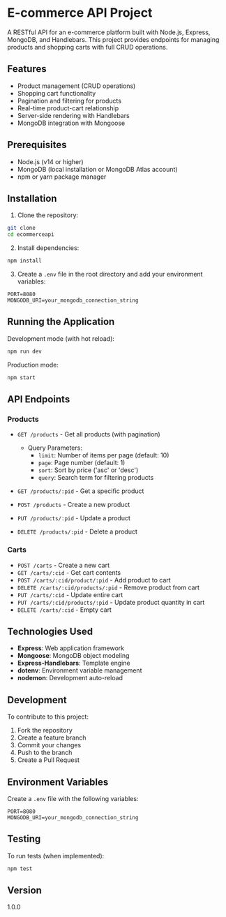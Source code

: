 # E-commerce API Project

A RESTful API for an e-commerce platform built with Node.js, Express, MongoDB, and Handlebars. This project provides endpoints for managing products and shopping carts with full CRUD operations.

## Features

- Product management (CRUD operations)
- Shopping cart functionality
- Pagination and filtering for products
- Real-time product-cart relationship
- Server-side rendering with Handlebars
- MongoDB integration with Mongoose

## Prerequisites

- Node.js (v14 or higher)
- MongoDB (local installation or MongoDB Atlas account)
- npm or yarn package manager

## Installation

1. Clone the repository:

```bash
git clone
cd ecommerceapi
```

2. Install dependencies:

```bash
npm install
```

3. Create a `.env` file in the root directory and add your environment variables:

```env
PORT=8080
MONGODB_URI=your_mongodb_connection_string
```

## Running the Application

Development mode (with hot reload):

```bash
npm run dev
```

Production mode:

```bash
npm start
```

## API Endpoints

### Products

- `GET /products` - Get all products (with pagination)

  - Query Parameters:
    - `limit`: Number of items per page (default: 10)
    - `page`: Page number (default: 1)
    - `sort`: Sort by price ('asc' or 'desc')
    - `query`: Search term for filtering products

- `GET /products/:pid` - Get a specific product
- `POST /products` - Create a new product
- `PUT /products/:pid` - Update a product
- `DELETE /products/:pid` - Delete a product

### Carts

- `POST /carts` - Create a new cart
- `GET /carts/:cid` - Get cart contents
- `POST /carts/:cid/product/:pid` - Add product to cart
- `DELETE /carts/:cid/products/:pid` - Remove product from cart
- `PUT /carts/:cid` - Update entire cart
- `PUT /carts/:cid/products/:pid` - Update product quantity in cart
- `DELETE /carts/:cid` - Empty cart

## Technologies Used

- **Express**: Web application framework
- **Mongoose**: MongoDB object modeling
- **Express-Handlebars**: Template engine
- **dotenv**: Environment variable management
- **nodemon**: Development auto-reload

## Development

To contribute to this project:

1. Fork the repository
2. Create a feature branch
3. Commit your changes
4. Push to the branch
5. Create a Pull Request

## Environment Variables

Create a `.env` file with the following variables:

```env
PORT=8080
MONGODB_URI=your_mongodb_connection_string
```

## Testing

To run tests (when implemented):

```bash
npm test
```

## Version

1.0.0
